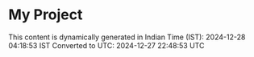# My Project

This content is dynamically generated in Indian Time (IST): 2024-12-28 04:18:53 IST
Converted to UTC: 2024-12-27 22:48:53 UTC
